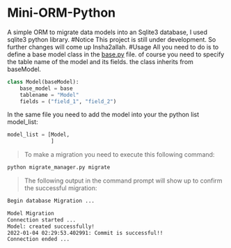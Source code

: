# Mini-ORM-Python
A simple ORM to migrate data models into an Sqlite3 database, I used sqlite3 python library. 
#Notice 
This project is still under development. So further changes will come up Insha2allah.
#Usage
All you need to do is to define a base model class in the [base.py](https://github.com/BenAyedSeeksAI/Mini-ORM-Python/blob/main/base.py) file. of course you need to specify the
table name of the model and its fields. the class inherits from baseModel.
```python
class Model(baseModel):
    base_model = base
    tablename = "Model"
    fields = ("field_1", "field_2")
```

In the same file you need to add the model into your the python list model_list:

```python
model_list = [Model,
              ]
```
>To make a migration you need to execute this following command:
```bash
python migrate_manager.py migrate
```
>The following output in the command prompt will show up to confirm the successful migration:
```bash
Begin database Migration ...

Model Migration
Connection started ...
Model: created successfully!
2022-01-04 02:29:53.402991: Commit is successful!!
Connection ended ...
```